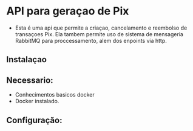 # API para geraçao de Pix 

- Esta é uma api que permite a criaçao, cancelamento e reembolso de transaçoes Pix. Ela tambem permite uso de sistema de mensageria RabbitMQ para proccessamento, alem dos enpoints via http.

## Instalaçao

## Necessario:
- Conhecimentos basicos docker
- Docker instalado.

## Configuração:
